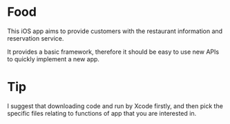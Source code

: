 Food
====
This iOS app aims to provide customers with the restaurant information and reservation service. 

It provides a basic framework, therefore it should be easy to use new APIs to quickly implement a new app.


Tip
====
I suggest that downloading code and run by Xcode firstly, and then pick the specific files relating to functions of app that you are interested in.

